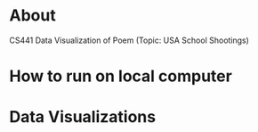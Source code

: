 # About
CS441 Data Visualization of Poem (Topic: USA School Shootings)

# How to run on local computer

# Data Visualizations
